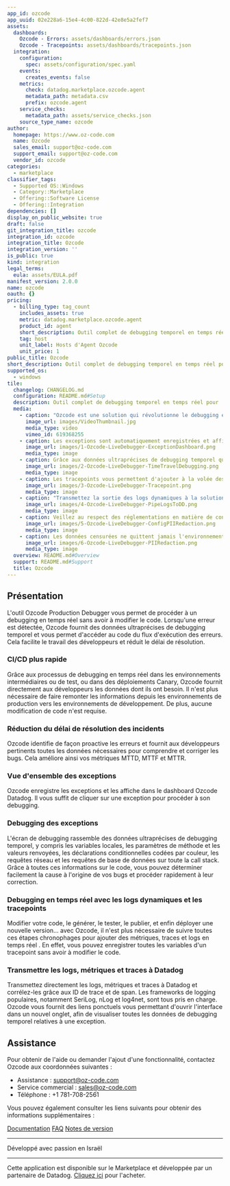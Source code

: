 ```yaml
---
app_id: ozcode
app_uuid: 02e228a6-15e4-4c00-822d-42e8e5a2fef7
assets:
  dashboards:
    Ozcode - Errors: assets/dashboards/errors.json
    Ozcode - Tracepoints: assets/dashboards/tracepoints.json
  integration:
    configuration:
      spec: assets/configuration/spec.yaml
    events:
      creates_events: false
    metrics:
      check: datadog.marketplace.ozcode.agent
      metadata_path: metadata.csv
      prefix: ozcode.agent
    service_checks:
      metadata_path: assets/service_checks.json
    source_type_name: ozcode
author:
  homepage: https://www.oz-code.com
  name: Ozcode
  sales_email: support@oz-code.com
  support_email: support@oz-code.com
  vendor_id: ozcode
categories:
  - marketplace
classifier_tags:
  - Supported OS::Windows
  - Category::Marketplace
  - Offering::Software License
  - Offering::Integration
dependencies: []
display_on_public_website: true
draft: false
git_integration_title: ozcode
integration_id: ozcode
integration_title: Ozcode
integration_version: ''
is_public: true
kind: integration
legal_terms:
  eula: assets/EULA.pdf
manifest_version: 2.0.0
name: ozcode
oauth: {}
pricing:
  - billing_type: tag_count
    includes_assets: true
    metric: datadog.marketplace.ozcode.agent
    product_id: agent
    short_description: Outil complet de debugging temporel en temps réel pour .Net
    tag: host
    unit_label: Hosts d'Agent Ozcode
    unit_price: 1
public_title: Ozcode
short_description: Outil complet de debugging temporel en temps réel pour .Net
supported_os:
  - windows
tile:
  changelog: CHANGELOG.md
  configuration: README.md#Setup
  description: Outil complet de debugging temporel en temps réel pour .Net
  media:
    - caption: "Ozcode est une solution qui révolutionne le debugging en temps réel basé sur des logs. Grâce à l'enregistrement automatique des exceptions et à l'activation dynamique du logging grâce à des tracepoints, Ozcode fournit aux développeurs les données en temps réel afin qu'ils puissent effectuer un debugging temporel. Résultat\_: ils travaillent bien plus efficacement et résolvent les incidents jusqu'à 5\_fois plus rapidement."
      image_url: images/VideoThumbnail.jpg
      media_type: video
      vimeo_id: 619368255
    - caption: Les exceptions sont automatiquement enregistrées et affichées dans votre dashboard. Grâce à ce processus d'enregistrement autonome, vous n'avez plus besoin de reproduire vos erreurs de production.
      image_url: images/1-Ozcode-LiveDebugger-ExceptionDashboard.png
      media_type: image
    - caption: Grâce aux données ultraprécises de debugging temporel que vous recueillez, vous bénéficiez d'une visibilité inédite sur le code de vos erreurs de production. Vous pouvez visualiser les variables, les variables locales, les paramètres de méthode et les valeurs renvoyées, les requêtes réseau, les requêtes de base de données ou encore les logs pertinents dans l'ensemble de la call stack, afin de consulter tout le flux d'exécution des erreurs.
      image_url: images/2-Ozcode-LiveDebugger-TimeTravelDebugging.png
      media_type: image
    - caption: Les tracepoints vous permettent d'ajouter à la volée des logs dynamiques sans avoir à générer ou à déployer à nouveau votre application. Ils fournissent des données exhaustives de debugging temporel sur toute la call stack, et peuvent même inclure des conditions.
      image_url: images/3-Ozcode-LiveDebugger-Tracepoint.png
      media_type: image
    - caption: "Transmettez la sortie des logs dynamiques à la solution Log\_Management Datadog afin de l'analyser. Cliquez sur l'entrée d'un log dynamique dans Datadog pour accéder au tracepoint à son origine dans Ozcode."
      image_url: images/4-Ozcode-LiveDebugger-PipeLogsToDD.png
      media_type: image
    - caption: Veillez au respect des réglementations en matière de confidentialité grâce à la censure des informations personnelles. Les données censurées ne quittent jamais l'environnement de production et peuvent être contrôlées de façon granulaire à l'aide d'expressions régulières, d'identifiants, de classes et d'espaces de nommage.
      image_url: images/5-Ozcode-LiveDebugger-ConfigPIIRedaction.png
      media_type: image
    - caption: Les données censurées ne quittent jamais l'environnement de production et sont masquées lors du debugging.
      image_url: images/6-Ozcode-LiveDebugger-PIIRedaction.png
      media_type: image
  overview: README.md#Overview
  support: README.md#Support
  title: Ozcode
---
```

## Présentation

L'outil Ozcode Production Debugger vous permet de procéder à un debugging en temps réel sans avoir à modifier le code. Lorsqu'une erreur est détectée, Ozcode fournit des données ultraprécises de debugging temporel et vous permet d'accéder au code du flux d'exécution des erreurs. Cela facilite le travail des développeurs et réduit le délai de résolution.

### CI/CD plus rapide

Grâce aux processus de debugging en temps réel dans les environnements intermédiaires ou de test, ou dans des déploiements Canary, Ozcode fournit directement aux développeurs les données dont ils ont besoin. Il n'est plus nécessaire de faire remonter les informations depuis les environnements de production vers les environnements de développement. De plus, aucune modification de code n'est requise.

### Réduction du délai de résolution des incidents

Ozcode identifie de façon proactive les erreurs et fournit aux développeurs pertinents toutes les données nécessaires pour comprendre et corriger les bugs. Cela améliore ainsi vos métriques MTTD, MTTF et MTTR.

### Vue d'ensemble des exceptions

Ozcode enregistre les exceptions et les affiche dans le dashboard Ozcode Datadog. Il vous suffit de cliquer sur une exception pour procéder à son debugging.

### Debugging des exceptions

L'écran de debugging rassemble des données ultraprécises de debugging temporel, y compris les variables locales, les paramètres de méthode et les valeurs renvoyées, les déclarations conditionnelles codées par couleur, les requêtes réseau et les requêtes de base de données sur toute la call stack. Grâce à toutes ces informations sur le code, vous pouvez déterminer facilement la cause à l'origine de vos bugs et procéder rapidement à leur correction.

### Debugging en temps réel avec les logs dynamiques et les tracepoints

Modifier votre code, le générer, le tester, le publier, et enfin déployer une nouvelle version… avec Ozcode, il n'est plus nécessaire de suivre toutes ces étapes chronophages pour ajouter des métriques, traces et logs en temps réel . En effet, vous pouvez enregistrer toutes les variables d'un tracepoint sans avoir à modifier le code.

### Transmettre les logs, métriques et traces à Datadog

Transmettez directement les logs, métriques et traces à Datadog et corrélez-les grâce aux ID de trace et de span. Les frameworks de logging populaires, notamment SeriLog, nLog et log4net, sont tous pris en charge. Ozcode vous fournit des liens ponctuels vous permettant d'ouvrir l'interface dans un nouvel onglet, afin de visualiser toutes les données de debugging temporel relatives à une exception.

## Assistance
Pour obtenir de l'aide ou demander l'ajout d'une fonctionnalité, contactez Ozcode aux coordonnées suivantes :

- Assistance : support@oz-code.com
- Service commercial : sales@oz-code.com
- Téléphone : +1 781-708-2561

Vous pouvez également consulter les liens suivants pour obtenir des informations supplémentaires :

[Documentation][5]
[FAQ][6]
[Notes de version][7]


---
Développé avec passion en Israël

---

Cette application est disponible sur le Marketplace et développée par un partenaire de Datadog. [Cliquez ici][4] pour l'acheter.

[1a]: https://docs.datadoghq.com/tracing/setup_overview/setup/dotnet-core/?tab=windows
[1b]: https://docs.datadoghq.com/tracing/setup_overview/setup/dotnet-core/?tab=windows
[2]: https://docs.datadoghq.com/fr/agent/guide/agent-commands/#start-stop-and-restart-the-agent
[3]: https://docs.datadoghq.com/fr/agent/guide/agent-commands/#agent-status-and-information
[4]: https://app.datadoghq.com/marketplace/app/ozcode/pricing
[5]: https://oz-code.com/knowledge-base/production-debugger/documentation 
[6]: https://oz-code.com/knowledge-base/production-debugger/pd-q-and-a
[7]: https://oz-code.com/knowledge-base/production-debugger/pd-release-notes